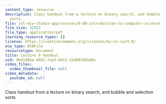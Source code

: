 ```yaml
---
content_type: resource
description: Class handout from a lecture on binary search, and bubble and selection
  sorts.
file: /ol-ocw-studio-app/courses/6-00-introduction-to-computer-science-and-programming-fall-2008/9bd1d8ba49317aa3b412314803365d8c_lec9.pdf
file_size: 32322
file_type: application/pdf
learning_resource_types: []
license: https://creativecommons.org/licenses/by-nc-sa/4.0/
ocw_type: OCWFile
resourcetype: Document
title: Lecture 9 handout
uid: 9bd1d8ba-4931-7aa3-b412-314803365d8c
video_files:
  video_thumbnail_file: null
video_metadata:
  youtube_id: null
---
```

Class handout from a lecture on binary search, and bubble and selection sorts.